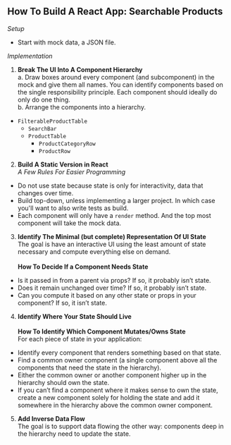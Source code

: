 
## How To Build A React App: Searchable Products
*Setup*
- Start with mock data, a JSON file.

*Implementation*
1. **Break The UI Into A Component Hierarchy**<br/>
  a. Draw boxes around every component (and subcomponent) in the mock and give them all names. You can identify components based on the single responsibility principle. Each component should ideally do only do one thing.<br/>
  b. Arrange the components into a hierarchy.
 - `FilterableProductTable`
    - `SearchBar`
    - `ProductTable`
      - `ProductCategoryRow`
      - `ProductRow`
2. **Build A Static Version in React**<br/>
  *A Few Rules For Easier Programming*
  - Do not use state because state is only for interactivity, data that changes over time.
  - Build top-down, unless implementing a larger project. In which case you'll want to also write tests as build.
  - Each component will only have a `render` method. And the top most component will take the mock data.
3. **Identify The Minimal (but complete) Representation Of UI State**<br/>
The goal is have an interactive UI using the least amount of state necessary and compute everything else on demand.<br/> <br/>
**How To Decide If a Component Needs State**
- Is it passed in from a parent via props? If so, it probably isn’t state.
- Does it remain unchanged over time? If so, it probably isn’t state.
- Can you compute it based on any other state or props in your component? If so, it isn’t state.
4. **Identify Where Your State Should Live**<br/><br/>
**How To Identify Which Component Mutates/Owns State**<br/>
For each piece of state in your application:
- Identify every component that renders something based on that state.
- Find a common owner component (a single component above all the components that need the state in the hierarchy).
- Either the common owner or another component higher up in the hierarchy should own the state.
- If you can’t find a component where it makes sense to own the state, create a new component solely for holding the state and add it somewhere in the hierarchy above the common owner component.
5. **Add Inverse Data Flow**<br/>
The goal is to support data flowing the other way: components deep in the hierarchy need to update the state.
